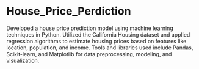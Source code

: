 # House_Price_Perdiction
Developed a house price prediction model using machine learning techniques in Python. Utilized the California Housing dataset and applied regression algorithms to estimate housing prices based on features like location, population, and income. Tools and libraries used include Pandas, Scikit-learn, and Matplotlib for data preprocessing, modeling, and visualization.
